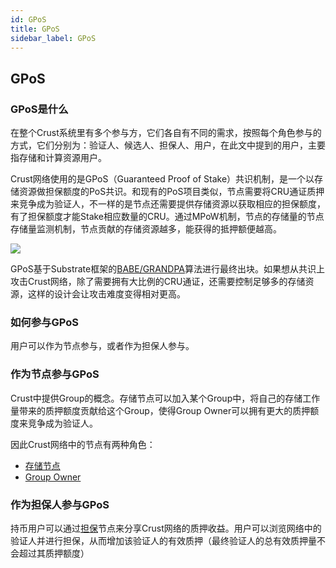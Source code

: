```yaml
---
id: GPoS
title: GPoS
sidebar_label: GPoS
---
```


## GPoS
### GPoS是什么
在整个Crust系统里有多个参与方，它们各自有不同的需求，按照每个角色参与的方式，它们分别为：验证人、候选人、担保人、用户，在此文中提到的用户，主要指存储和计算资源用户。

Crust网络使用的是GPoS（Guaranteed Proof of Stake）共识机制，是一个以存储资源做担保额度的PoS共识。和现有的PoS项目类似，节点需要将CRU通证质押来竞争成为验证人，不一样的是节点还需要提供存储资源以获取相应的担保额度，有了担保额度才能Stake相应数量的CRU。通过MPoW机制，节点的存储量的节点存储量监测机制，节点贡献的存储资源越多，能获得的抵押额便越高。

![](https://crust-data.oss-cn-shanghai.aliyuncs.com/wiki/what_is_crust/gpos.png)

GPoS基于Substrate框架的[BABE/GRANDPA](https://wiki.polkadot.network/docs/en/learn-consensus#what-is-grandpababe)算法进行最终出块。如果想从共识上攻击Crust网络，除了需要拥有大比例的CRU通证，还需要控制足够多的存储资源，这样的设计会让攻击难度变得相对更高。

### 如何参与GPoS
用户可以作为节点参与，或者作为担保人参与。

### 作为节点参与GPoS
Crust中提供Group的概念。存储节点可以加入某个Group中，将自己的存储工作量带来的质押额度贡献给这个Group，使得Group Owner可以拥有更大的质押额度来竞争成为验证人。

因此Crust网络中的节点有两种角色：
* [存储节点]()
* [Group Owner]()


### 作为担保人参与GPoS
持币用户可以通过[担保]()节点来分享Crust网络的质押收益。用户可以浏览网络中的验证人并进行担保，从而增加该验证人的有效质押（最终验证人的总有效质押量不会超过其质押额度）